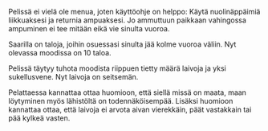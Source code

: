 Pelissä ei vielä ole menua, joten käyttöohje on helppo: Käytä nuolinäppäimiä liikkuaksesi ja returnia ampuaksesi. Jo ammuttuun paikkaan vahingossa ampuminen ei tee mitään eikä vie sinulta vuoroa.

Saarilla on taloja, joihin osuessasi sinulta jää kolme vuoroa väliin. Nyt olevassa moodissa on 10 taloa.

Pelissä täytyy tuhota moodista riippuen tietty määrä laivoja ja yksi sukellusvene. Nyt laivoja on seitsemän.

Pelattaessa kannattaa ottaa huomioon, että siellä missä on maata, maan löytyminen myös lähistöltä on todennäköisempää. Lisäksi huomioon kannattaa ottaa, että laivoja ei arvota aivan vierekkäin, päät vastakkain tai pää kylkeä vasten.
